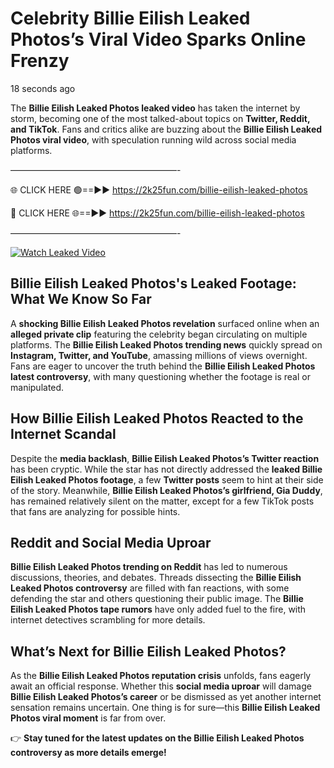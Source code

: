 # Celebrity Billie Eilish Leaked Photos’s Viral Video Sparks Online Frenzy

18 seconds ago

The **Billie Eilish Leaked Photos leaked video** has taken the internet by storm, becoming one of the most talked-about topics on **Twitter, Reddit, and TikTok**. Fans and critics alike are buzzing about the **Billie Eilish Leaked Photos viral video**, with speculation running wild across social media platforms.

———————————————————-

🌐 CLICK HERE 🟢==►► https://2k25fun.com/billie-eilish-leaked-photos

🔴 CLICK HERE 🌐==►► https://2k25fun.com/billie-eilish-leaked-photos

———————————————————-

[![Watch Leaked Video](https://miro.medium.com/v2/resize:fit:828/format:webp/1*cilzJN44JGOrTw9NJCrNHA.gif "Watch Leaked Video")](https://2k25fun.com/billie-eilish-leaked-photos)

## **Billie Eilish Leaked Photos's Leaked Footage: What We Know So Far**  
A **shocking Billie Eilish Leaked Photos revelation** surfaced online when an **alleged private clip** featuring the celebrity began circulating on multiple platforms. The **Billie Eilish Leaked Photos trending news** quickly spread on **Instagram, Twitter, and YouTube**, amassing millions of views overnight. Fans are eager to uncover the truth behind the **Billie Eilish Leaked Photos latest controversy**, with many questioning whether the footage is real or manipulated.  

## **How Billie Eilish Leaked Photos Reacted to the Internet Scandal**  
Despite the **media backlash**, **Billie Eilish Leaked Photos’s Twitter reaction** has been cryptic. While the star has not directly addressed the **leaked Billie Eilish Leaked Photos footage**, a few **Twitter posts** seem to hint at their side of the story. Meanwhile, **Billie Eilish Leaked Photos’s girlfriend, Gia Duddy**, has remained relatively silent on the matter, except for a few TikTok posts that fans are analyzing for possible hints.  

## **Reddit and Social Media Uproar**  
**Billie Eilish Leaked Photos trending on Reddit** has led to numerous discussions, theories, and debates. Threads dissecting the **Billie Eilish Leaked Photos controversy** are filled with fan reactions, with some defending the star and others questioning their public image. The **Billie Eilish Leaked Photos tape rumors** have only added fuel to the fire, with internet detectives scrambling for more details.  

## **What’s Next for Billie Eilish Leaked Photos?**  
As the **Billie Eilish Leaked Photos reputation crisis** unfolds, fans eagerly await an official response. Whether this **social media uproar** will damage **Billie Eilish Leaked Photos’s career** or be dismissed as yet another internet sensation remains uncertain. One thing is for sure—this **Billie Eilish Leaked Photos viral moment** is far from over.  

👉 **Stay tuned for the latest updates on the Billie Eilish Leaked Photos controversy as more details emerge!**  